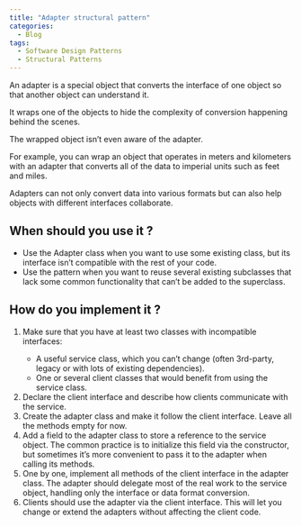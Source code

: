 ```yaml
---
title: "Adapter structural pattern"
categories:
  - Blog
tags:
  - Software Design Patterns
  - Structural Patterns
---
```


An adapter is a special object that converts the interface of one object so that another object can understand it.

It wraps one of the objects to hide the complexity of conversion happening behind the scenes. 

The wrapped object isn’t even aware of the adapter. 

For example, you can wrap an object that operates in meters and kilometers with an adapter that converts all of the data to imperial units such as feet and miles.

Adapters can not only convert data into various formats but can also help objects with different interfaces collaborate.

<h2>When should you use it ? </h2>

<ul>
<li>Use the Adapter class when you want to use some existing class, but its interface isn’t compatible with the rest of your code.</li>

<li>Use the pattern when you want to reuse several existing subclasses that lack some common functionality that can’t be added to the superclass.</li>
</ul>

<h2> How do you implement it ? </h2>

<ol>



<li>Make sure that you have at least two classes with incompatible interfaces:</li>

<ul>
<li>A useful service class, which you can’t change (often 3rd-party, legacy or with lots of existing dependencies).</li>
<li>One or several client classes that would benefit from using the service class.</li>
</ul>

<li>Declare the client interface and describe how clients communicate with the service.</li>

<li>Create the adapter class and make it follow the client interface. Leave all the methods empty for now.</li>

<li>Add a field to the adapter class to store a reference to the service object. The common practice is to initialize this field via the constructor, but sometimes it’s more convenient to pass it to the adapter when calling its methods.</li>

<li>One by one, implement all methods of the client interface in the adapter class. The adapter should delegate most of the real work to the service object, handling only the interface or data format conversion.</li>

<li>Clients should use the adapter via the client interface. This will let you change or extend the adapters without affecting the client code.</li>

</ol>


